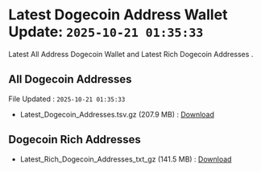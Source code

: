 # Latest Dogecoin Address Wallet Update: `2025-10-21 01:35:33`

Latest All Address Dogecoin Wallet and Latest Rich Dogecoin Addresses .

## All Dogecoin Addresses

File Updated : `2025-10-21 01:35:33`

- Latest_Dogecoin_Addresses.tsv.gz (207.9 MB) : [Download](https://github.com/Pymmdrza/Rich-Address-Wallet/releases/tag/Dogecoin)

## Dogecoin Rich Addresses

- Latest_Rich_Dogecoin_Addresses_txt_gz (141.5 MB) : [Download](https://github.com/Pymmdrza/Rich-Address-Wallet/releases/tag/Dogecoin)
